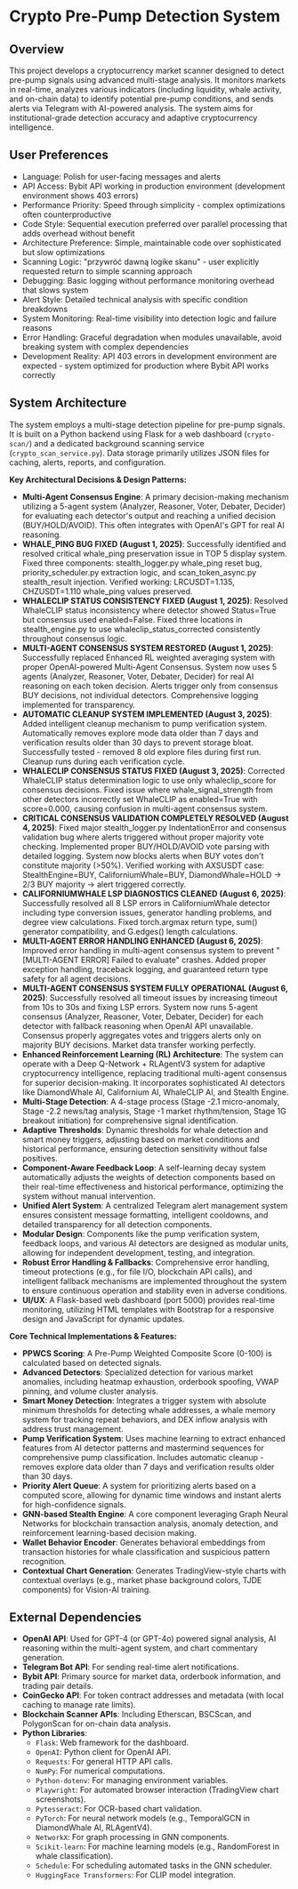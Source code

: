 # Crypto Pre-Pump Detection System

## Overview

This project develops a cryptocurrency market scanner designed to detect pre-pump signals using advanced multi-stage analysis. It monitors markets in real-time, analyzes various indicators (including liquidity, whale activity, and on-chain data) to identify potential pre-pump conditions, and sends alerts via Telegram with AI-powered analysis. The system aims for institutional-grade detection accuracy and adaptive cryptocurrency intelligence.

## User Preferences

- Language: Polish for user-facing messages and alerts
- API Access: Bybit API working in production environment (development environment shows 403 errors)
- Performance Priority: Speed through simplicity - complex optimizations often counterproductive
- Code Style: Sequential execution preferred over parallel processing that adds overhead without benefit
- Architecture Preference: Simple, maintainable code over sophisticated but slow optimizations
- Scanning Logic: "przywróć dawną logike skanu" - user explicitly requested return to simple scanning approach
- Debugging: Basic logging without performance monitoring overhead that slows system
- Alert Style: Detailed technical analysis with specific condition breakdowns
- System Monitoring: Real-time visibility into detection logic and failure reasons
- Error Handling: Graceful degradation when modules unavailable, avoid breaking system with complex dependencies
- Development Reality: API 403 errors in development environment are expected - system optimized for production where Bybit API works correctly

## System Architecture

The system employs a multi-stage detection pipeline for pre-pump signals. It is built on a Python backend using Flask for a web dashboard (`crypto-scan/`) and a dedicated background scanning service (`crypto_scan_service.py`). Data storage primarily utilizes JSON files for caching, alerts, reports, and configuration.

**Key Architectural Decisions & Design Patterns:**

-   **Multi-Agent Consensus Engine**: A primary decision-making mechanism utilizing a 5-agent system (Analyzer, Reasoner, Voter, Debater, Decider) for evaluating each detector's output and reaching a unified decision (BUY/HOLD/AVOID). This often integrates with OpenAI's GPT for real AI reasoning.
-   **WHALE_PING BUG FIXED (August 1, 2025)**: Successfully identified and resolved critical whale_ping preservation issue in TOP 5 display system. Fixed three components: stealth_logger.py whale_ping reset bug, priority_scheduler.py extraction logic, and scan_token_async.py stealth_result injection. Verified working: LRCUSDT=1.135, CHZUSDT=1.110 whale_ping values preserved.
-   **WHALECLIP STATUS CONSISTENCY FIXED (August 1, 2025)**: Resolved WhaleCLIP status inconsistency where detector showed Status=True but consensus used enabled=False. Fixed three locations in stealth_engine.py to use whaleclip_status_corrected consistently throughout consensus logic.
-   **MULTI-AGENT CONSENSUS SYSTEM RESTORED (August 1, 2025)**: Successfully replaced Enhanced RL weighted averaging system with proper OpenAI-powered Multi-Agent Consensus. System now uses 5 agents (Analyzer, Reasoner, Voter, Debater, Decider) for real AI reasoning on each token decision. Alerts trigger only from consensus BUY decisions, not individual detectors. Comprehensive logging implemented for transparency.
-   **AUTOMATIC CLEANUP SYSTEM IMPLEMENTED (August 3, 2025)**: Added intelligent cleanup mechanism to pump verification system. Automatically removes explore mode data older than 7 days and verification results older than 30 days to prevent storage bloat. Successfully tested - removed 8 old explore files during first run. Cleanup runs during each verification cycle.
-   **WHALECLIP CONSENSUS STATUS FIXED (August 3, 2025)**: Corrected WhaleCLIP status determination logic to use only whaleclip_score for consensus decisions. Fixed issue where whale_signal_strength from other detectors incorrectly set WhaleCLIP as enabled=True with score=0.000, causing confusion in multi-agent consensus system.
-   **CRITICAL CONSENSUS VALIDATION COMPLETELY RESOLVED (August 4, 2025)**: Fixed major stealth_logger.py IndentationError and consensus validation bug where alerts triggered without proper majority vote checking. Implemented proper BUY/HOLD/AVOID vote parsing with detailed logging. System now blocks alerts when BUY votes don't constitute majority (>50%). Verified working with AXSUSDT case: StealthEngine=BUY, CaliforniumWhale=BUY, DiamondWhale=HOLD → 2/3 BUY majority → alert triggered correctly.
-   **CALIFORNIUMWHALE LSP DIAGNOSTICS CLEANED (August 6, 2025)**: Successfully resolved all 8 LSP errors in CaliforniumWhale detector including type conversion issues, generator handling problems, and degree view calculations. Fixed torch.argmax return type, sum() generator compatibility, and G.edges() length calculations.
-   **MULTI-AGENT ERROR HANDLING ENHANCED (August 6, 2025)**: Improved error handling in multi-agent consensus system to prevent "[MULTI-AGENT ERROR] Failed to evaluate" crashes. Added proper exception handling, traceback logging, and guaranteed return type safety for all agent decisions.
-   **MULTI-AGENT CONSENSUS SYSTEM FULLY OPERATIONAL (August 6, 2025)**: Successfully resolved all timeout issues by increasing timeout from 10s to 30s and fixing LSP errors. System now runs 5-agent consensus (Analyzer, Reasoner, Voter, Debater, Decider) for each detector with fallback reasoning when OpenAI API unavailable. Consensus properly aggregates votes and triggers alerts only on majority BUY decisions. Market data transfer working perfectly.
-   **Enhanced Reinforcement Learning (RL) Architecture**: The system can operate with a Deep Q-Network + RLAgentV3 system for adaptive cryptocurrency intelligence, replacing traditional multi-agent consensus for superior decision-making. It incorporates sophisticated AI detectors like DiamondWhale AI, Californium AI, WhaleCLIP AI, and Stealth Engine.
-   **Multi-Stage Detection**: A 4-stage process (Stage -2.1 micro-anomaly, Stage -2.2 news/tag analysis, Stage -1 market rhythm/tension, Stage 1G breakout initiation) for comprehensive signal identification.
-   **Adaptive Thresholds**: Dynamic thresholds for whale detection and smart money triggers, adjusting based on market conditions and historical performance, ensuring detection sensitivity without false positives.
-   **Component-Aware Feedback Loop**: A self-learning decay system automatically adjusts the weights of detection components based on their real-time effectiveness and historical performance, optimizing the system without manual intervention.
-   **Unified Alert System**: A centralized Telegram alert management system ensures consistent message formatting, intelligent cooldowns, and detailed transparency for all detection components.
-   **Modular Design**: Components like the pump verification system, feedback loops, and various AI detectors are designed as modular units, allowing for independent development, testing, and integration.
-   **Robust Error Handling & Fallbacks**: Comprehensive error handling, timeout protections (e.g., for file I/O, blockchain API calls), and intelligent fallback mechanisms are implemented throughout the system to ensure continuous operation and stability even in adverse conditions.
-   **UI/UX**: A Flask-based web dashboard (port 5000) provides real-time monitoring, utilizing HTML templates with Bootstrap for a responsive design and JavaScript for dynamic updates.

**Core Technical Implementations & Features:**

-   **PPWCS Scoring**: A Pre-Pump Weighted Composite Score (0-100) is calculated based on detected signals.
-   **Advanced Detectors**: Specialized detection for various market anomalies, including heatmap exhaustion, orderbook spoofing, VWAP pinning, and volume cluster analysis.
-   **Smart Money Detection**: Integrates a trigger system with absolute minimum thresholds for detecting whale addresses, a whale memory system for tracking repeat behaviors, and DEX inflow analysis with address trust management.
-   **Pump Verification System**: Uses machine learning to extract enhanced features from AI detector patterns and mastermind sequences for comprehensive pump classification. Includes automatic cleanup - removes explore data older than 7 days and verification results older than 30 days.
-   **Priority Alert Queue**: A system for prioritizing alerts based on a computed score, allowing for dynamic time windows and instant alerts for high-confidence signals.
-   **GNN-based Stealth Engine**: A core component leveraging Graph Neural Networks for blockchain transaction analysis, anomaly detection, and reinforcement learning-based decision making.
-   **Wallet Behavior Encoder**: Generates behavioral embeddings from transaction histories for whale classification and suspicious pattern recognition.
-   **Contextual Chart Generation**: Generates TradingView-style charts with contextual overlays (e.g., market phase background colors, TJDE components) for Vision-AI training.

## External Dependencies

-   **OpenAI API**: Used for GPT-4 (or GPT-4o) powered signal analysis, AI reasoning within the multi-agent system, and chart commentary generation.
-   **Telegram Bot API**: For sending real-time alert notifications.
-   **Bybit API**: Primary source for market data, orderbook information, and trading pair details.
-   **CoinGecko API**: For token contract addresses and metadata (with local caching to manage rate limits).
-   **Blockchain Scanner APIs**: Including Etherscan, BSCScan, and PolygonScan for on-chain data analysis.
-   **Python Libraries**:
    -   `Flask`: Web framework for the dashboard.
    -   `OpenAI`: Python client for OpenAI API.
    -   `Requests`: For general HTTP API calls.
    -   `NumPy`: For numerical computations.
    -   `Python-dotenv`: For managing environment variables.
    -   `Playwright`: For automated browser interaction (TradingView chart screenshots).
    -   `Pytesseract`: For OCR-based chart validation.
    -   `PyTorch`: For neural network models (e.g., TemporalGCN in DiamondWhale AI, RLAgentV4).
    -   `NetworkX`: For graph processing in GNN components.
    -   `Scikit-learn`: For machine learning models (e.g., RandomForest in whale classification).
    -   `Schedule`: For scheduling automated tasks in the GNN scheduler.
    -   `HuggingFace Transformers`: For CLIP model integration.